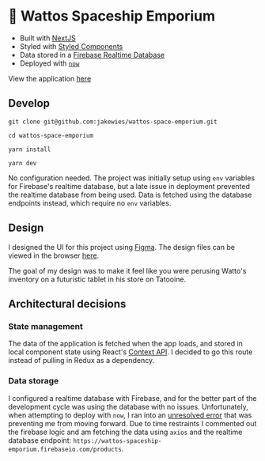 # 🚀 Wattos Spaceship Emporium

- Built with [NextJS](https://github.com/zeit/next.js/)
- Styled with [Styled Components](https://www.styled-components.com/)
- Data stored in a [Firebase Realtime Database](https://firebase.google.com/docs/database)
- Deployed with [`now`](https://zeit.co/now)

View the application [here](https://wattos-space-emporium.jakewies.now.sh)

## Develop

``` 
git clone git@github.com:jakewies/wattos-space-emporium.git

cd wattos-space-emporium

yarn install

yarn dev
```

No configuration needed. The project was initially setup using `env` variables for Firebase's realtime database, but a late issue in deployment prevented the realtime database from being used. Data is fetched using the database endpoints instead, which require no `env` variables.

## Design

I designed the UI for this project using [Figma](https://www.figma.com). The design files can be viewed in the browser [here](https://www.figma.com/file/e4Swj3D347NrpPkxDh2Jvkdy/Watto-s-Spaceship-Emporium).

The goal of my design was to make it feel like you were perusing Watto's inventory on a futuristic tablet in his store on Tatooine.

## Architectural decisions

### State management

The data of the application is fetched when the app loads, and stored in local component state using React's [Context API](https://reactjs.org/docs/context.html). I decided to go this route instead of pulling in Redux as a dependency. 

### Data storage

I configured a realtime database with Firebase, and for the better part of the development cycle was using the database with no issues. Unfortunately, when attempting to deploy with `now`, I ran into an [unresolved error](https://github.com/zeit/next.js/issues/6655) that was preventing me from moving forward. Due to time restraints I commented out the firebase logic and am fetching the data using `axios` and the realtime database endpoint: `https://wattos-spaceship-emporium.firebaseio.com/products`.
